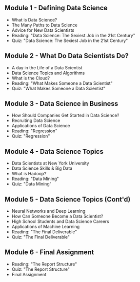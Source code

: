 ## **Module 1 - Defining Data Science**
- What is Data Science?
- The Many Paths to Data Science
- Advice for New Data Scientists
- Reading: "Data Science: The Sexiest Job in the 21st Century"
- Quiz: "Data Science: The Sexiest Job in the 21st Century"
## **Module 2 - What Do Data Scientists Do?**
- A day in the Life of a Data Scientist
- Data Science Topics and Algorithms
- What is the Cloud?
- Reading: "What Makes Someone a Data Scientist"
- Quiz: "What Makes Someone a Data Scientist"
## **Module 3 - Data Science in Business**
- How Should Companies Get Started in Data Science?
- Recruiting Data Science
- Applications of Data Science
- Reading: "Regression"
- Quiz: "Regression"
## **Module 4 - Data Science Topics**
- Data Scientists at New York University
- Data Science Skills & Big Data
- What is Hadoop?
- Reading: "Data Mining"
- Quiz: "Data Mining"
## **Module 5 - Data Science Topics (Cont'd)**
- Neural Networks and Deep Learning
- How Can Someone Become a Data Scientist?
- High School Students and Data Science Careers
- Applications of Machine Learning
- Reading: "The Final Deliverable"
- Quiz: "The Final Deliverable"
## **Module 6 - Final Assignment**
- Reading: "The Report Structure"
- Quiz: "The Report Structure"
- Final Assignment
